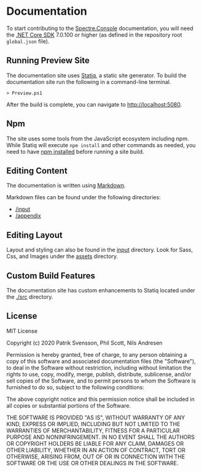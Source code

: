 # Documentation

To start contributing to the [Spectre.Console](https://github.com/spectreconsole/spectre.console) documentation, you will need the [.NET Core SDK](https://dot.net) 7.0.100 or higher (as defined in the repository root `global.json` file).

## Running Preview Site

The documentation site uses [Statiq](https://statiq.dev), a static site generator. To build the documentation site run the following in a command-line terminal.

```
> Preview.ps1
```

After the build is complete, you can navigate to [http://localhost:5080](http://localhost:5080).

## Npm

The site uses some tools from the JavaScript ecosystem including npm. While Statiq will execute `npm install` and other commands as needed, you need to have [npm installed](https://www.npmjs.com/get-npm) before running a site build.

## Editing Content

The documentation is written using [Markdown](https://www.markdownguide.org/basic-syntax/).

Markdown files can be found under the following directories:

- [/input](./input)
- [/appendix](./input/appendix)
    
## Editing Layout

Layout and styling can also be found in the [input](./input) directory. Look for Sass, Css, and Images under the [assets](./input/assets) directory.
    
## Custom Build Features

The documentation site has custom enhancements to Statiq located under the [./src](./src) directory.

## License

MIT License

Copyright (c) 2020 Patrik Svensson, Phil Scott, Nils Andresen

Permission is hereby granted, free of charge, to any person obtaining a copy of this software and associated documentation files (the "Software"), to deal in the Software without restriction, including without limitation the rights to use, copy, modify, merge, publish, distribute, sublicense, and/or sell copies of the Software, and to permit persons to whom the Software is furnished to do so, subject to the following conditions:

The above copyright notice and this permission notice shall be included in all copies or substantial portions of the Software.

THE SOFTWARE IS PROVIDED "AS IS", WITHOUT WARRANTY OF ANY KIND, EXPRESS OR IMPLIED, INCLUDING BUT NOT LIMITED TO THE WARRANTIES OF MERCHANTABILITY, FITNESS FOR A PARTICULAR PURPOSE AND NONINFRINGEMENT. IN NO EVENT SHALL THE AUTHORS OR COPYRIGHT HOLDERS BE LIABLE FOR ANY CLAIM, DAMAGES OR OTHER LIABILITY, WHETHER IN AN ACTION OF CONTRACT, TORT OR OTHERWISE, ARISING FROM, OUT OF OR IN CONNECTION WITH THE SOFTWARE OR THE USE OR OTHER DEALINGS IN THE SOFTWARE.